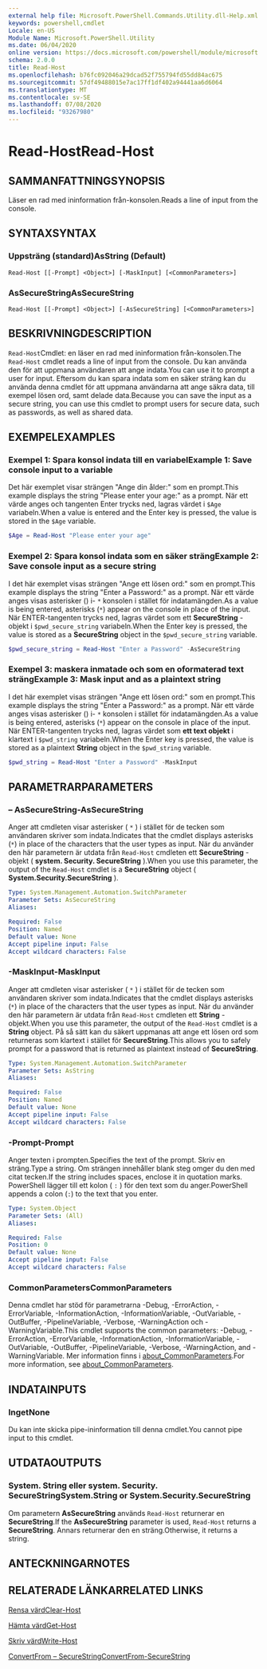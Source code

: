 ```yaml
---
external help file: Microsoft.PowerShell.Commands.Utility.dll-Help.xml
keywords: powershell,cmdlet
Locale: en-US
Module Name: Microsoft.PowerShell.Utility
ms.date: 06/04/2020
online version: https://docs.microsoft.com/powershell/module/microsoft.powershell.utility/read-host?view=powershell-7.1&WT.mc_id=ps-gethelp
schema: 2.0.0
title: Read-Host
ms.openlocfilehash: b76fc092046a29dcad52f755794fd55dd84ac675
ms.sourcegitcommit: 57df49488015e7ac17ff1df402a94441aa6d6064
ms.translationtype: MT
ms.contentlocale: sv-SE
ms.lasthandoff: 07/08/2020
ms.locfileid: "93267980"
---
```

# <span data-ttu-id="4f48a-103">Read-Host</span><span class="sxs-lookup"><span data-stu-id="4f48a-103">Read-Host</span></span>

## <span data-ttu-id="4f48a-104">SAMMANFATTNING</span><span class="sxs-lookup"><span data-stu-id="4f48a-104">SYNOPSIS</span></span>
<span data-ttu-id="4f48a-105">Läser en rad med ininformation från-konsolen.</span><span class="sxs-lookup"><span data-stu-id="4f48a-105">Reads a line of input from the console.</span></span>

## <span data-ttu-id="4f48a-106">SYNTAX</span><span class="sxs-lookup"><span data-stu-id="4f48a-106">SYNTAX</span></span>

### <span data-ttu-id="4f48a-107">Uppsträng (standard)</span><span class="sxs-lookup"><span data-stu-id="4f48a-107">AsString (Default)</span></span>

```
Read-Host [[-Prompt] <Object>] [-MaskInput] [<CommonParameters>]
```

### <span data-ttu-id="4f48a-108">AsSecureString</span><span class="sxs-lookup"><span data-stu-id="4f48a-108">AsSecureString</span></span>

```
Read-Host [[-Prompt] <Object>] [-AsSecureString] [<CommonParameters>]
```

## <span data-ttu-id="4f48a-109">BESKRIVNING</span><span class="sxs-lookup"><span data-stu-id="4f48a-109">DESCRIPTION</span></span>

<span data-ttu-id="4f48a-110">`Read-Host`Cmdlet: en läser en rad med ininformation från-konsolen.</span><span class="sxs-lookup"><span data-stu-id="4f48a-110">The `Read-Host` cmdlet reads a line of input from the console.</span></span> <span data-ttu-id="4f48a-111">Du kan använda den för att uppmana användaren att ange indata.</span><span class="sxs-lookup"><span data-stu-id="4f48a-111">You can use it to prompt a user for input.</span></span> <span data-ttu-id="4f48a-112">Eftersom du kan spara indata som en säker sträng kan du använda denna cmdlet för att uppmana användarna att ange säkra data, till exempel lösen ord, samt delade data.</span><span class="sxs-lookup"><span data-stu-id="4f48a-112">Because you can save the input as a secure string, you can use this cmdlet to prompt users for secure data, such as passwords, as well as shared data.</span></span>

## <span data-ttu-id="4f48a-113">EXEMPEL</span><span class="sxs-lookup"><span data-stu-id="4f48a-113">EXAMPLES</span></span>

### <span data-ttu-id="4f48a-114">Exempel 1: Spara konsol indata till en variabel</span><span class="sxs-lookup"><span data-stu-id="4f48a-114">Example 1: Save console input to a variable</span></span>

<span data-ttu-id="4f48a-115">Det här exemplet visar strängen "Ange din ålder:" som en prompt.</span><span class="sxs-lookup"><span data-stu-id="4f48a-115">This example displays the string "Please enter your age:" as a prompt.</span></span> <span data-ttu-id="4f48a-116">När ett värde anges och tangenten Enter trycks ned, lagras värdet i `$Age` variabeln.</span><span class="sxs-lookup"><span data-stu-id="4f48a-116">When a value is entered and the Enter key is pressed, the value is stored in the `$Age` variable.</span></span>

```powershell
$Age = Read-Host "Please enter your age"
```

### <span data-ttu-id="4f48a-117">Exempel 2: Spara konsol indata som en säker sträng</span><span class="sxs-lookup"><span data-stu-id="4f48a-117">Example 2: Save console input as a secure string</span></span>

<span data-ttu-id="4f48a-118">I det här exemplet visas strängen "Ange ett lösen ord:" som en prompt.</span><span class="sxs-lookup"><span data-stu-id="4f48a-118">This example displays the string "Enter a Password:" as a prompt.</span></span> <span data-ttu-id="4f48a-119">När ett värde anges visas asterisker () i- `*` konsolen i stället för indatamängden.</span><span class="sxs-lookup"><span data-stu-id="4f48a-119">As a value is being entered, asterisks (`*`) appear on the console in place of the input.</span></span> <span data-ttu-id="4f48a-120">När ENTER-tangenten trycks ned, lagras värdet som ett **SecureString** -objekt i `$pwd_secure_string` variabeln.</span><span class="sxs-lookup"><span data-stu-id="4f48a-120">When the Enter key is pressed, the value is stored as a **SecureString** object in the `$pwd_secure_string` variable.</span></span>

```powershell
$pwd_secure_string = Read-Host "Enter a Password" -AsSecureString
```

### <span data-ttu-id="4f48a-121">Exempel 3: maskera inmatade och som en oformaterad text sträng</span><span class="sxs-lookup"><span data-stu-id="4f48a-121">Example 3: Mask input and as a plaintext string</span></span>

<span data-ttu-id="4f48a-122">I det här exemplet visas strängen "Ange ett lösen ord:" som en prompt.</span><span class="sxs-lookup"><span data-stu-id="4f48a-122">This example displays the string "Enter a Password:" as a prompt.</span></span> <span data-ttu-id="4f48a-123">När ett värde anges visas asterisker () i- `*` konsolen i stället för indatamängden.</span><span class="sxs-lookup"><span data-stu-id="4f48a-123">As a value is being entered, asterisks (`*`) appear on the console in place of the input.</span></span> <span data-ttu-id="4f48a-124">När ENTER-tangenten trycks ned, lagras värdet som **ett text objekt** i klartext i `$pwd_string` variabeln.</span><span class="sxs-lookup"><span data-stu-id="4f48a-124">When the Enter key is pressed, the value is stored as a plaintext **String** object in the `$pwd_string` variable.</span></span>

```powershell
$pwd_string = Read-Host "Enter a Password" -MaskInput
```

## <span data-ttu-id="4f48a-125">PARAMETRAR</span><span class="sxs-lookup"><span data-stu-id="4f48a-125">PARAMETERS</span></span>

### <span data-ttu-id="4f48a-126">– AsSecureString</span><span class="sxs-lookup"><span data-stu-id="4f48a-126">-AsSecureString</span></span>

<span data-ttu-id="4f48a-127">Anger att cmdleten visar asterisker ( `*` ) i stället för de tecken som användaren skriver som indata.</span><span class="sxs-lookup"><span data-stu-id="4f48a-127">Indicates that the cmdlet displays asterisks (`*`) in place of the characters that the user types as input.</span></span> <span data-ttu-id="4f48a-128">När du använder den här parametern är utdata från `Read-Host` cmdleten ett **SecureString** -objekt ( **system. Security. SecureString** ).</span><span class="sxs-lookup"><span data-stu-id="4f48a-128">When you use this parameter, the output of the `Read-Host` cmdlet is a **SecureString** object ( **System.Security.SecureString** ).</span></span>

```yaml
Type: System.Management.Automation.SwitchParameter
Parameter Sets: AsSecureString
Aliases:

Required: False
Position: Named
Default value: None
Accept pipeline input: False
Accept wildcard characters: False
```

### <span data-ttu-id="4f48a-129">-MaskInput</span><span class="sxs-lookup"><span data-stu-id="4f48a-129">-MaskInput</span></span>

<span data-ttu-id="4f48a-130">Anger att cmdleten visar asterisker ( `*` ) i stället för de tecken som användaren skriver som indata.</span><span class="sxs-lookup"><span data-stu-id="4f48a-130">Indicates that the cmdlet displays asterisks (`*`) in place of the characters that the user types as input.</span></span> <span data-ttu-id="4f48a-131">När du använder den här parametern är utdata från `Read-Host` cmdleten ett **String** -objekt.</span><span class="sxs-lookup"><span data-stu-id="4f48a-131">When you use this parameter, the output of the `Read-Host` cmdlet is a **String** object.</span></span>
<span data-ttu-id="4f48a-132">På så sätt kan du säkert uppmanas att ange ett lösen ord som returneras som klartext i stället för **SecureString**.</span><span class="sxs-lookup"><span data-stu-id="4f48a-132">This allows you to safely prompt for a password that is returned as plaintext instead of **SecureString**.</span></span>

```yaml
Type: System.Management.Automation.SwitchParameter
Parameter Sets: AsString
Aliases:

Required: False
Position: Named
Default value: None
Accept pipeline input: False
Accept wildcard characters: False
```

### <span data-ttu-id="4f48a-133">-Prompt</span><span class="sxs-lookup"><span data-stu-id="4f48a-133">-Prompt</span></span>

<span data-ttu-id="4f48a-134">Anger texten i prompten.</span><span class="sxs-lookup"><span data-stu-id="4f48a-134">Specifies the text of the prompt.</span></span>
<span data-ttu-id="4f48a-135">Skriv en sträng.</span><span class="sxs-lookup"><span data-stu-id="4f48a-135">Type a string.</span></span>
<span data-ttu-id="4f48a-136">Om strängen innehåller blank steg omger du den med citat tecken.</span><span class="sxs-lookup"><span data-stu-id="4f48a-136">If the string includes spaces, enclose it in quotation marks.</span></span>
<span data-ttu-id="4f48a-137">PowerShell lägger till ett kolon ( `:` ) för den text som du anger.</span><span class="sxs-lookup"><span data-stu-id="4f48a-137">PowerShell appends a colon (`:`) to the text that you enter.</span></span>

```yaml
Type: System.Object
Parameter Sets: (All)
Aliases:

Required: False
Position: 0
Default value: None
Accept pipeline input: False
Accept wildcard characters: False
```

### <span data-ttu-id="4f48a-138">CommonParameters</span><span class="sxs-lookup"><span data-stu-id="4f48a-138">CommonParameters</span></span>

<span data-ttu-id="4f48a-139">Denna cmdlet har stöd för parametrarna -Debug, -ErrorAction, -ErrorVariable, -InformationAction, -InformationVariable, -OutVariable, -OutBuffer, -PipelineVariable, -Verbose, -WarningAction och -WarningVariable.</span><span class="sxs-lookup"><span data-stu-id="4f48a-139">This cmdlet supports the common parameters: -Debug, -ErrorAction, -ErrorVariable, -InformationAction, -InformationVariable, -OutVariable, -OutBuffer, -PipelineVariable, -Verbose, -WarningAction, and -WarningVariable.</span></span> <span data-ttu-id="4f48a-140">Mer information finns i [about_CommonParameters](https://go.microsoft.com/fwlink/?LinkID=113216).</span><span class="sxs-lookup"><span data-stu-id="4f48a-140">For more information, see [about_CommonParameters](https://go.microsoft.com/fwlink/?LinkID=113216).</span></span>

## <span data-ttu-id="4f48a-141">INDATA</span><span class="sxs-lookup"><span data-stu-id="4f48a-141">INPUTS</span></span>

### <span data-ttu-id="4f48a-142">Inget</span><span class="sxs-lookup"><span data-stu-id="4f48a-142">None</span></span>

<span data-ttu-id="4f48a-143">Du kan inte skicka pipe-ininformation till denna cmdlet.</span><span class="sxs-lookup"><span data-stu-id="4f48a-143">You cannot pipe input to this cmdlet.</span></span>

## <span data-ttu-id="4f48a-144">UTDATA</span><span class="sxs-lookup"><span data-stu-id="4f48a-144">OUTPUTS</span></span>

### <span data-ttu-id="4f48a-145">System. String eller system. Security. SecureString</span><span class="sxs-lookup"><span data-stu-id="4f48a-145">System.String or System.Security.SecureString</span></span>

<span data-ttu-id="4f48a-146">Om parametern **AsSecureString** används `Read-Host` returnerar en **SecureString**.</span><span class="sxs-lookup"><span data-stu-id="4f48a-146">If the **AsSecureString** parameter is used, `Read-Host` returns a **SecureString**.</span></span> <span data-ttu-id="4f48a-147">Annars returnerar den en sträng.</span><span class="sxs-lookup"><span data-stu-id="4f48a-147">Otherwise, it returns a string.</span></span>

## <span data-ttu-id="4f48a-148">ANTECKNINGAR</span><span class="sxs-lookup"><span data-stu-id="4f48a-148">NOTES</span></span>

## <span data-ttu-id="4f48a-149">RELATERADE LÄNKAR</span><span class="sxs-lookup"><span data-stu-id="4f48a-149">RELATED LINKS</span></span>

[<span data-ttu-id="4f48a-150">Rensa värd</span><span class="sxs-lookup"><span data-stu-id="4f48a-150">Clear-Host</span></span>](../microsoft.powershell.core/clear-host.md)

[<span data-ttu-id="4f48a-151">Hämta värd</span><span class="sxs-lookup"><span data-stu-id="4f48a-151">Get-Host</span></span>](Get-Host.md)

[<span data-ttu-id="4f48a-152">Skriv värd</span><span class="sxs-lookup"><span data-stu-id="4f48a-152">Write-Host</span></span>](Write-Host.md)

[<span data-ttu-id="4f48a-153">ConvertFrom – SecureString</span><span class="sxs-lookup"><span data-stu-id="4f48a-153">ConvertFrom-SecureString</span></span>](../Microsoft.PowerShell.Security/ConvertFrom-SecureString.md)
